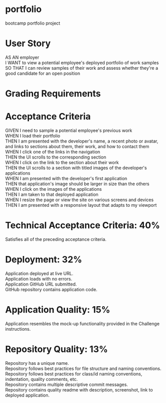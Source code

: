 # portfolio

bootcamp portfolio project

# User Story

AS AN employer <br>
I WANT to view a potential employee's deployed portfolio of work samples <br>
SO THAT I can review samples of their work and assess whether they're a good candidate for an open position <br>

# Grading Requirements

# Acceptance Criteria

GIVEN I need to sample a potential employee's previous work <br>
WHEN I load their portfolio <br>
THEN I am presented with the developer's name, a recent photo or avatar, and links to sections about them, their work, and how to contact them <br>
WHEN I click one of the links in the navigation <br>
THEN the UI scrolls to the corresponding section <br>
WHEN I click on the link to the section about their work <br>
THEN the UI scrolls to a section with titled images of the developer's applications <br>
WHEN I am presented with the developer's first application <br>
THEN that application's image should be larger in size than the others <br>
WHEN I click on the images of the applications <br>
THEN I am taken to that deployed application <br>
WHEN I resize the page or view the site on various screens and devices <br>
THEN I am presented with a responsive layout that adapts to my viewport <br>

# Technical Acceptance Criteria: 40%

Satisfies all of the preceding acceptance criteria. <br>

# Deployment: 32%

Application deployed at live URL. <br>
Application loads with no errors. <br>
Application GitHub URL submitted. <br>
GitHub repository contains application code. <br>

# Application Quality: 15% <br>

Application resembles the mock-up functionality provided in the Challenge instructions. <br>

# Repository Quality: 13% <br>

Repository has a unique name. <br>
Repository follows best practices for file structure and naming conventions. <br>
Repository follows best practices for class/id naming conventions, indentation, quality comments, etc. <br>
Repository contains multiple descriptive commit messages. <br>
Repository contains quality readme with description, screenshot, link to deployed application. <br>
